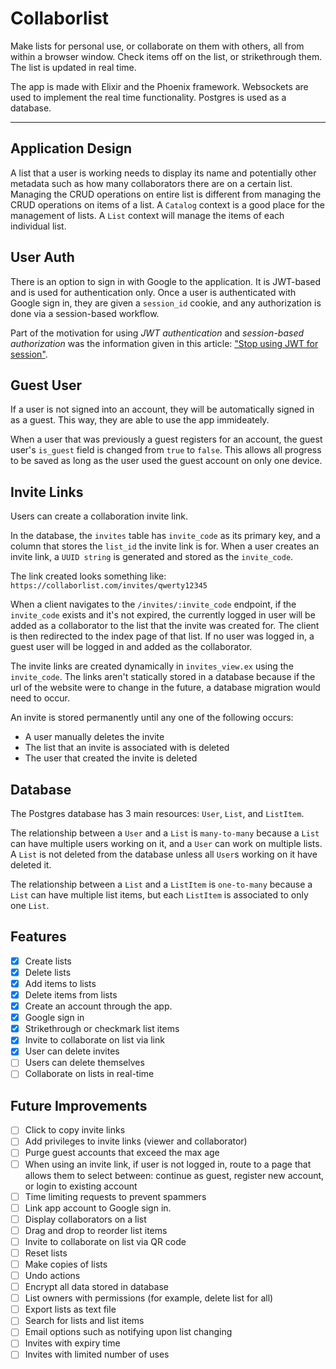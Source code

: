 # Collaborlist

Make lists for personal use, or collaborate on them with others, all from within a browser window.
Check items off on the list, or strikethrough them.
The list is updated in real time.

The app is made with Elixir and the Phoenix framework. Websockets are used to implement the real time functionality. 
Postgres is used as a database.

---

## Application Design

A list that a user is working needs to display its name and potentially other metadata such as how many collaborators there are on a certain list. 
Managing the CRUD operations on entire list is different from managing the CRUD operations on items of a list.
A `Catalog` context is a good place for the management of lists. 
A `List` context will manage the items of each individual list. 

## User Auth

There is an option to sign in with Google to the application.
It is JWT-based and is used for authentication only. 
Once a user is authenticated with Google sign in, 
they are given a `session_id` cookie, 
and any authorization is done via a session-based workflow. 

Part of the motivation for using *JWT authentication* and *session-based authorization* was the information given in this article: ["Stop using JWT for session"](http://cryto.net/~joepie91/blog/2016/06/13/stop-using-jwt-for-sessions/).

## Guest User

If a user is not signed into an account, they will be automatically signed in as a guest. 
This way, they are able to use the app immideately.

When a user that was previously a guest registers for an account, the guest user's `is_guest` field is changed from `true` to `false`. 
This allows all progress to be saved as long as the user used the guest account on only one device.

## Invite Links

Users can create a collaboration invite link.

In the database, the `invites` table has `invite_code` as its primary 
key, and a column that stores the `list_id` the invite link is for.
When a user creates an invite link, a `UUID string` is generated and stored as the `invite_code`.

The link created looks something like:
`https://collaborlist.com/invites/qwerty12345`

When a client navigates to the `/invites/:invite_code` endpoint, 
if the `invite_code` exists and it's not expired, the currently logged in user
will be added as a collaborator to the list that the invite was created for. 
The client is then redirected to the index page of that list. If no user was logged in, a guest user will be logged in and added as the collaborator. 

The invite links are created dynamically in `invites_view.ex` using the `invite_code`. 
The links aren't statically stored in a database because if the url of the website were to change in the future, a database migration would need to occur. 

An invite is stored permanently until any one of the following occurs:
- A user manually deletes the invite
- The list that an invite is associated with is deleted
- The user that created the invite is deleted


## Database

The Postgres database has 3 main resources: `User`, `List`, and `ListItem`. 

The relationship between a `User` and a `List` is `many-to-many` because a `List` can have multiple users working on it, and a `User` can work on multiple lists.
A `List` is not deleted from the database unless all `User`s working on it have deleted it.

The relationship between a `List` and a `ListItem` is `one-to-many` because a `List` can have multiple list items, but each `ListItem` is associated to only one `List`.


## Features

- [x] Create lists
- [x] Delete lists
- [x] Add items to lists
- [x] Delete items from lists
- [x] Create an account through the app.
- [x] Google sign in
- [x] Strikethrough or checkmark list items
- [x] Invite to collaborate on list via link
- [x] User can delete invites
- [ ] Users can delete themselves
- [ ] Collaborate on lists in real-time

## Future Improvements

- [ ] Click to copy invite links
- [ ] Add privileges to invite links (viewer and collaborator)
- [ ] Purge guest accounts that exceed the max age
- [ ] When using an invite link, if user is not logged in, route to a page that allows them to select between: continue as guest, register new account, or login to existing account 
- [ ] Time limiting requests to prevent spammers
- [ ] Link app account to Google sign in.
- [ ] Display collaborators on a list 
- [ ] Drag and drop to reorder list items
- [ ] Invite to collaborate on list via QR code
- [ ] Reset lists
- [ ] Make copies of lists
- [ ] Undo actions
- [ ] Encrypt all data stored in database
- [ ] List owners with permissions (for example, delete list for all)
- [ ] Export lists as text file
- [ ] Search for lists and list items
- [ ] Email options such as notifying upon list changing
- [ ] Invites with expiry time
- [ ] Invites with limited number of uses
